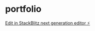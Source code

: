 # portfolio

[Edit in StackBlitz next generation editor ⚡️](https://stackblitz.com/~/github.com/AT-143/portfolio)